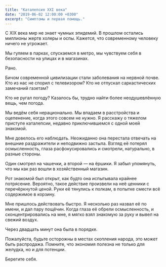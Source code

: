 ```yaml
---
title: "Каталепсия XXI века"
date: "2019-06-02 12:00:00 +0300"
excerpt: "Симптомы и первая помощь."
---
```


С XIX века мир не знает чумных эпидемий. В прошлом остались миллионы жертв холеры и оспы. Кажется, что современному человеку ничего не угрожает.

Мы гуляем в парках, спускаемся в метро, мы чувствуем себя в безопасности на улицах и в магазинах.

Рано.

Бичом современной цивилизации стали заболевания на нервной почве. Кто из нас не спорил с телевизором? Кто не отпускал саркастических замечаний газетам?

Кто не ругал погоду? Казалось бы, трудно найти более неодушевлённую вещь, чем погода.

Мы ведём себя нерационально. Мы впадаем в расстройства и оцепенение, когда этого совсем не нужно. Я расскажу о тяжелом приступе каталепсии, недавно приключившемся с одной моей знакомой.

Мне довелось его наблюдать. Неожиданно она перестала отвечать на внешние раздражители и неподвижно застыла. Взгляд её потерял осмысленность, глаза расфокусировались и смотрели, натурально, в разные стороны.

Один смотрел на чашечки, а второй&nbsp;&mdash; на ёршики. Я забыл упомянуть, что мы как раз вошли в хозяйственный магазин.

Рот знакомой был открыт, как будто она испытывала крайнее потрясение. Вероятно, такое действие произвели на неё ценники с перечёркнутой ценой. Руки её тянулись к полкам, в попытке смести всё содержимое в корзину.

Мне пришлось действовать быстро. Я несколько раз назвал её по имени, и дал пару пощёчин. Когда глаза её обрели осмысленность, и сконцентрировались на мне, я мягко взял знакомую за руку и вывел на свежий воздух.

Через двадцать минут она была в порядке.

Пожалуйста, будьте осторожны в местах скопления народа, это может быть распродажа. Помните, что экономия полезна не только для желудка, но и для потенции.

Берегите себя.